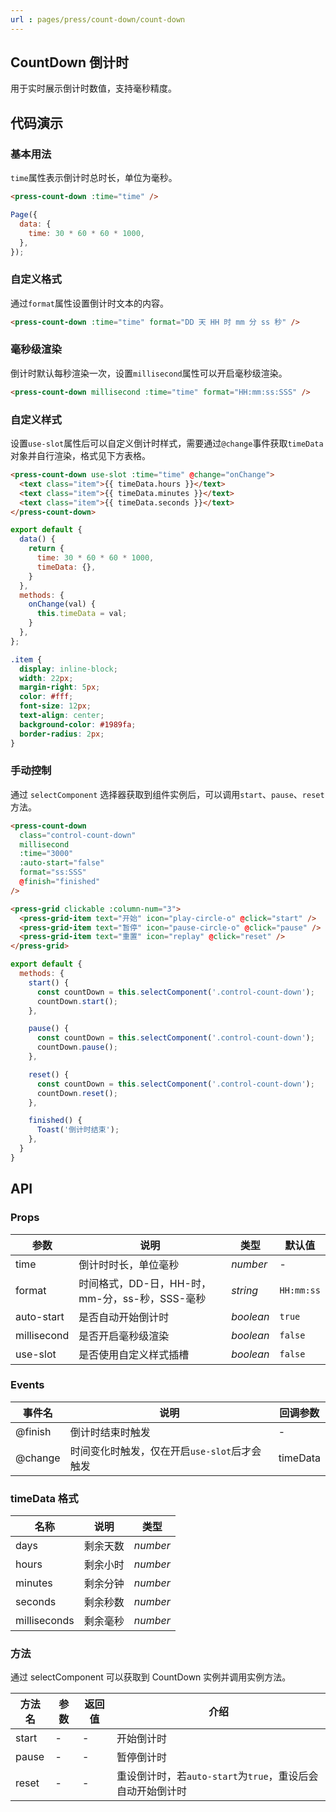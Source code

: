 ```yaml
---
url : pages/press/count-down/count-down
---
```


## CountDown 倒计时

用于实时展示倒计时数值，支持毫秒精度。


## 代码演示

### 基本用法

`time`属性表示倒计时总时长，单位为毫秒。

```html
<press-count-down :time="time" />
```

```js
Page({
  data: {
    time: 30 * 60 * 60 * 1000,
  },
});
```

### 自定义格式

通过`format`属性设置倒计时文本的内容。

```html
<press-count-down :time="time" format="DD 天 HH 时 mm 分 ss 秒" />
```

### 毫秒级渲染

倒计时默认每秒渲染一次，设置`millisecond`属性可以开启毫秒级渲染。

```html
<press-count-down millisecond :time="time" format="HH:mm:ss:SSS" />
```

### 自定义样式

设置`use-slot`属性后可以自定义倒计时样式，需要通过`@change`事件获取`timeData`对象并自行渲染，格式见下方表格。

```html
<press-count-down use-slot :time="time" @change="onChange">
  <text class="item">{{ timeData.hours }}</text>
  <text class="item">{{ timeData.minutes }}</text>
  <text class="item">{{ timeData.seconds }}</text>
</press-count-down>
```

```js
export default {
  data() {
    return {
      time: 30 * 60 * 60 * 1000,
      timeData: {},
    }
  },
  methods: {
    onChange(val) {
      this.timeData = val;
    }
  },
};
```

```css
.item {
  display: inline-block;
  width: 22px;
  margin-right: 5px;
  color: #fff;
  font-size: 12px;
  text-align: center;
  background-color: #1989fa;
  border-radius: 2px;
}
```

### 手动控制

通过 `selectComponent` 选择器获取到组件实例后，可以调用`start`、`pause`、`reset`方法。

```html
<press-count-down
  class="control-count-down"
  millisecond
  :time="3000"
  :auto-start="false"
  format="ss:SSS"
  @finish="finished"
/>

<press-grid clickable :column-num="3">
  <press-grid-item text="开始" icon="play-circle-o" @click="start" />
  <press-grid-item text="暂停" icon="pause-circle-o" @click="pause" />
  <press-grid-item text="重置" icon="replay" @click="reset" />
</press-grid>
```

```js
export default {
  methods: {
    start() {
      const countDown = this.selectComponent('.control-count-down');
      countDown.start();
    },

    pause() {
      const countDown = this.selectComponent('.control-count-down');
      countDown.pause();
    },

    reset() {
      const countDown = this.selectComponent('.control-count-down');
      countDown.reset();
    },

    finished() {
      Toast('倒计时结束');
    },
  }
}
```

## API

### Props

| 参数        | 说明                                           | 类型      | 默认值     |
| ----------- | ---------------------------------------------- | --------- | ---------- |
| time        | 倒计时时长，单位毫秒                           | _number_  | -          |
| format      | 时间格式，DD-日，HH-时，mm-分，ss-秒，SSS-毫秒 | _string_  | `HH:mm:ss` |
| auto-start  | 是否自动开始倒计时                             | _boolean_ | `true`     |
| millisecond | 是否开启毫秒级渲染                             | _boolean_ | `false`    |
| use-slot    | 是否使用自定义样式插槽                         | _boolean_ | `false`    |

### Events

| 事件名  | 说明                                         | 回调参数 |
| ------- | -------------------------------------------- | -------- |
| @finish | 倒计时结束时触发                             | -        |
| @change | 时间变化时触发，仅在开启`use-slot`后才会触发 | timeData |

### timeData 格式

| 名称         | 说明     | 类型     |
| ------------ | -------- | -------- |
| days         | 剩余天数 | _number_ |
| hours        | 剩余小时 | _number_ |
| minutes      | 剩余分钟 | _number_ |
| seconds      | 剩余秒数 | _number_ |
| milliseconds | 剩余毫秒 | _number_ |

### 方法

通过 selectComponent 可以获取到 CountDown 实例并调用实例方法。

| 方法名 | 参数 | 返回值 | 介绍                                                       |
| ------ | ---- | ------ | ---------------------------------------------------------- |
| start  | -    | -      | 开始倒计时                                                 |
| pause  | -    | -      | 暂停倒计时                                                 |
| reset  | -    | -      | 重设倒计时，若`auto-start`为`true`，重设后会自动开始倒计时 |
